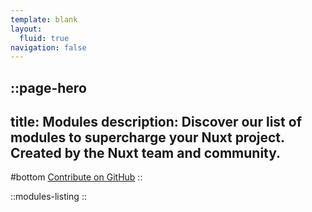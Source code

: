 ```yaml
---
template: blank
layout:
  fluid: true
navigation: false
---
```


::page-hero
---
title: Modules
description: Discover our list of modules to supercharge your Nuxt project. Created by the Nuxt team and community.
---
#bottom
[Contribute on GitHub](https://github.com/nuxt/modules)
::

::modules-listing
::
